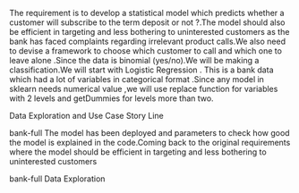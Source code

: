    The requirement is to develop a statistical model which predicts whether a customer will subscribe to the term deposit or not ?.The model should also be efficient in targeting and less bothering to uninterested customers as the bank has faced complaints regarding irrelevant product calls.We also need to devise a framework to choose which customer to call and which one to leave alone .Since the data is binomial (yes/no).We will be making a classification.We will start with Logistic Regression .
      This is a bank data which had a lot of variables in categorical format .Since any model in sklearn needs numerical value ,we will use replace function for variables with 2 levels and getDummies for levels more than two.

Data Exploration and Use Case Story Line

bank-full
   The model has been deployed and parameters to check how good the model is explained in the code.Coming back to the original requirements where the model should be efficient in targeting and less bothering to uninterested customers
 
bank-full Data Exploration
